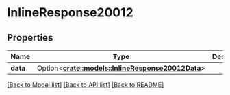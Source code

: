 # InlineResponse20012

## Properties

Name | Type | Description | Notes
------------ | ------------- | ------------- | -------------
**data** | Option<[**crate::models::InlineResponse20012Data**](inline_response_200_12_data.md)> |  | [optional]

[[Back to Model list]](../README.md#documentation-for-models) [[Back to API list]](../README.md#documentation-for-api-endpoints) [[Back to README]](../README.md)


